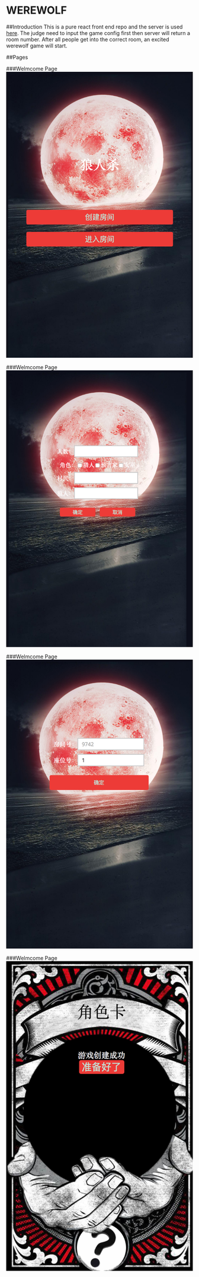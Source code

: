 WEREWOLF
============================

##Introduction
This is a pure react front end repo and the server is used [here](https://github.com/wenisy/werewolf-server). 
The judge need to input the game config first then server will return a room number. 
After all people get into the correct room, an excited werewolf game will start.  

##Pages

###Welmcome Page
![](img/Welcome.png)

###Welmcome Page
![](img/Role.png)

###Welmcome Page
![](img/SelectRoom.png)

###Welmcome Page
![](img/Play.png)

